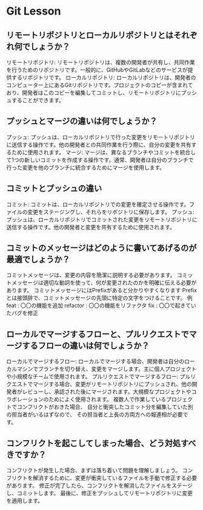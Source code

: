 # Git Lesson

## リモートリポジトリとローカルリポジトリとはそれぞれ何でしょうか？
リモートリポジトリ: リモートリポジトリは、複数の開発者が共有し、共同作業を行うためのリポジトリです。一般的に、GitHubやGitLabなどのサービスが提供するリポジトリです。
ローカルリポジトリ: ローカルリポジトリは、開発者のコンピューター上にあるGitリポジトリです。プロジェクトのコピーが含まれており、開発者はこのコピーを編集してコミットし、リモートリポジトリにプッシュすることができます。



## プッシュとマージの違いは何でしょうか？
プッシュ: プッシュは、ローカルリポジトリで行った変更をリモートリポジトリに送信する操作です。他の開発者との共同作業を行う際に、自分の変更を共有するために使用されます。
マージ: マージは、異なるブランチやコミットを統合して1つの新しいコミットを作成する操作です。通常、開発者は自分のブランチで行った変更を他のブランチに統合するためにマージを使用します。


## コミットとプッシュの違い
コミット: コミットは、ローカルリポジトリでの変更を確定させる操作です。ファイルの変更をステージングし、それらをリポジトリに保存します。
プッシュ: プッシュは、ローカルリポジトリでコミットされた変更をリモートリポジトリに送信する操作です。他の開発者と変更を共有するために使用されます。


## コミットのメッセージはどのように書いてあげるのが最適でしょうか？
コミットメッセージは、変更の内容を簡潔に説明する必要があります。
コミットメッセージは適切な動詞を使って、何が変更されたのかを明確に伝える必要があります。
コミットメッセージにはPrefixがあると分かりやすくなります
Prefixとは接頭辞で、コミットメッセージの先頭に特定の文字をつけることです。
例
feat : 〇〇の機能を追加
refactor : 〇〇の機能をリファクタ
fix : 〇〇で起きていたバグを修正



## ローカルでマージするフローと、プルリクエストでマージするフローの違いは何でしょうか？
ローカルでマージするフロー: ローカルでマージする場合、開発者は自分のローカルマシンでブランチを切り替え、変更をマージします。主に個人プロジェクトや小規模なチームで使用されます。
プルリクエストでマージするフロー: プルリクエストでマージする場合、変更がリモートリポジトリにプッシュされ、他の開発者がレビューし、承認された後にマージされます。大規模なプロジェクトやコラボレーションのためによく使用されます。
複数人で作業しているプロジェクトでコンフリクトがおきた場合、
自分と衝突したコミット分を編集していた別の担当者がいるはずなので、
その担当者と上長の方両方への報連相が必要です。



## コンフリクトを起こしてしまった場合、どう対処すべきですか？
コンフリクトが発生した場合、まずは落ち着いて問題を理解しましょう。
コンフリクトを解消するために、変更が衝突しているファイルを手動で修正する必要があります。
修正が完了したら、コンフリクトを解消したファイルをステージし、コミットします。
最後に、修正をプッシュしてリモートリポジトリに変更を適用します。